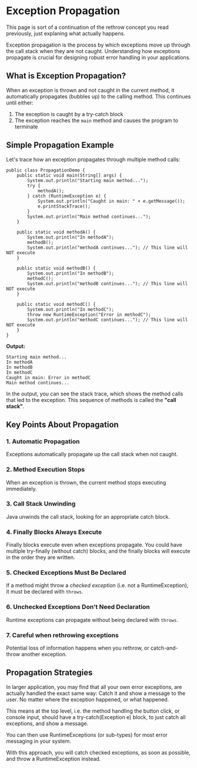 # Exception Propagation

This page is sort of a continuation of the rethrow concept you read previously, just explaning what actually happens.

Exception propagation is the process by which exceptions move up through the call stack when they are not caught. Understanding how exceptions propagate is crucial for designing robust error handling in your applications.

## What is Exception Propagation?

When an exception is thrown and not caught in the current method, it automatically propagates (bubbles up) to the calling method. This continues until either:
1. The exception is caught by a try-catch block
2. The exception reaches the `main` method and causes the program to terminate

## Simple Propagation Example

Let's trace how an exception propagates through multiple method calls:

```java{5,14,20,26}
public class PropagationDemo {
    public static void main(String[] args) {
        System.out.println("Starting main method...");
        try {
            methodA();
        } catch (RuntimeException e) {
            System.out.println("Caught in main: " + e.getMessage());
            e.printStackTrace();
        }
        System.out.println("Main method continues...");
    }
    
    public static void methodA() {
        System.out.println("In methodA");
        methodB();
        System.out.println("methodA continues..."); // This line will NOT execute
    }
    
    public static void methodB() {
        System.out.println("In methodB");
        methodC();
        System.out.println("methodB continues..."); // This line will NOT execute
    }
    
    public static void methodC() {
        System.out.println("In methodC");
        throw new RuntimeException("Error in methodC");
        System.out.println("methodC continues..."); // This line will NOT execute
    }
}
```

**Output:**
```
Starting main method...
In methodA
In methodB
In methodC
Caught in main: Error in methodC
Main method continues...
```

In the output, you can see the stack trace, which shows the method calls that led to the exception. This sequence of methods is called the **"call stack"**.



## Key Points About Propagation

### 1. **Automatic Propagation**
Exceptions automatically propagate up the call stack when not caught.

### 2. **Method Execution Stops**
When an exception is thrown, the current method stops executing immediately.

### 3. **Call Stack Unwinding**
Java unwinds the call stack, looking for an appropriate catch block.

### 4. **Finally Blocks Always Execute**
Finally blocks execute even when exceptions propagate. You could have multiple try-finally (without catch) blocks, and the finally blocks will execute in the order they are written.

### 5. **Checked Exceptions Must Be Declared**
If a method might throw a _checked exception_ (i.e. not a RuntimeException), it must be declared with `throws`.

### 6. **Unchecked Exceptions Don't Need Declaration**
Runtime exceptions can propagate without being declared with `throws`.


### 7. **Careful when rethrowing exceptions**
Potential loss of information happens when you rethrow, or catch-and-throw another exception.

## Propagation Strategies

In larger application, you may find that all your own error exceptions, are actually handled the exact same way: Catch it and show a message to the user. No matter where the exception happened, or what happened.

This means at the top level, i.e. the method handling the button click, or console input, should have a try-catch(Exception e) block, to just catch all exceptions, and show a message.

You can then use RuntimeExceptions (or sub-types) for most error messaging in your system.

With this approach, you will catch checked exceptions, as soon as possible, and throw a RuntimeException instead.